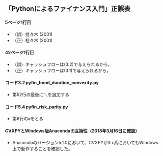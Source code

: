 ## 「Pythonによるファイナンス入門」正誤表

#### 5ページ1行目
+ （誤）批々木 (2001)
+ （正）枇々木 (2001)

#### 42ページ1行目
+ （誤）キャッシュフローは(3.2)で与えられるから，
+ （正）キャッシュフローは(3.1)で与えられるから，

#### コード3.2 pyfin\_bond\_duration\_convexity.py
+ 第52行の最後に＼を追加する

#### コード5.4 pyfin\_risk\_parity.py
+ 第6行のaをとる

#### CVXPYとWindows版Anacondaの互換性（2018年3月16日に確認）
+ Anacondaのバージョン5.1.0において、CVXPYが3.x系においてもWindows上で動作することを確認した。

